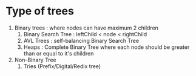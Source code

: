 # Type of trees

1.  Binary trees : where nodes can have maximum 2 children
    1. Binary Search Tree : leftChild < node < rightChild
    2. AVL Trees : self-balancing Binary Search Tree
    3. Heaps : Complete Binary Tree where each node should be greater than or equal to it's children
2.  Non-Binary Tree
    1. Tries (Prefix/Digital/Redix tree)
